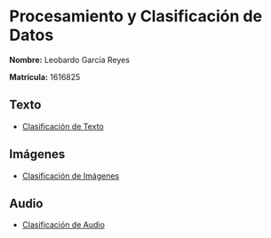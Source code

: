 # Procesamiento y Clasificación de Datos

**Nombre:** Leobardo García Reyes

**Matrícula:** 1616825

## **Texto**
- [Clasificación de Texto](https://github.com/Zarcklet/ProcesamientoClasificacionDatos/tree/main/ClasificacionTexto)


## **Imágenes**
- [Clasificación de Imágenes](https://github.com/Zarcklet/ProcesamientoClasificacionDatos/tree/main/ClasificacionImagenes)


## **Audio**
- [Clasificación de Audio](https://github.com/Zarcklet/ProcesamientoClasificacionDatos/tree/main/ClasificacionAudio)









